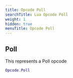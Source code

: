 ```yaml
---
title: Opcode Poll
searchTitle: Lua Opcode Poll
weight: 1
hidden: true
menuTitle: Opcode Poll
---
```

## Poll

This represents a Poll opcode
```lua
Opcode.Poll
```
